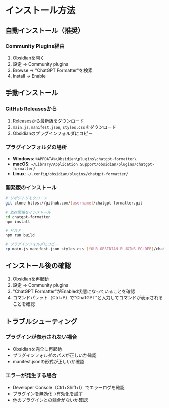 # インストール方法

## 自動インストール（推奨）

### Community Plugins経由
1. Obsidianを開く
2. 設定 → Community plugins
3. Browse → "ChatGPT Formatter"を検索
4. Install → Enable

## 手動インストール

### GitHub Releasesから
1. [Releases](https://github.com/[username]/chatgpt-formatter/releases)から最新版をダウンロード
2. `main.js`, `manifest.json`, `styles.css`をダウンロード
3. Obsidianのプラグインフォルダにコピー

### プラグインフォルダの場所
- **Windows**: `%APPDATA%\Obsidian\plugins\chatgpt-formatter\`
- **macOS**: `~/Library/Application Support/obsidian/plugins/chatgpt-formatter/`
- **Linux**: `~/.config/obsidian/plugins/chatgpt-formatter/`

### 開発版のインストール
```bash
# リポジトリをクローン
git clone https://github.com/[username]/chatgpt-formatter.git

# 依存関係をインストール
cd chatgpt-formatter
npm install

# ビルド
npm run build

# プラグインフォルダにコピー
cp main.js manifest.json styles.css [YOUR_OBSIDIAN_PLUGINS_FOLDER]/chatgpt-formatter/
```

## インストール後の確認

1. Obsidianを再起動
2. 設定 → Community plugins
3. "ChatGPT Formatter"がEnabled状態になっていることを確認
4. コマンドパレット（Ctrl+P）で"ChatGPT"と入力してコマンドが表示されることを確認

## トラブルシューティング

### プラグインが表示されない場合
- Obsidianを完全に再起動
- プラグインフォルダのパスが正しいか確認
- manifest.jsonの形式が正しいか確認

### エラーが発生する場合
- Developer Console（Ctrl+Shift+I）でエラーログを確認
- プラグインを無効化→有効化を試す
- 他のプラグインとの競合がないか確認
